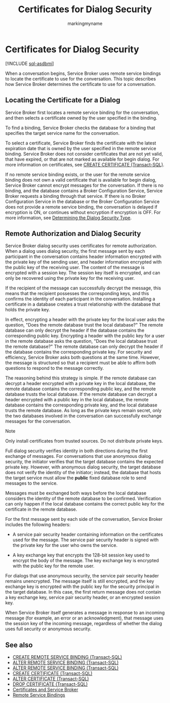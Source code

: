 ﻿---
title: Certificates for Dialog Security
description: "When a conversation begins, Service Broker uses remote service bindings to locate the certificate to use for the conversation."
ms.prod: sql
ms.technology: configuration
ms.topic: conceptual
author: markingmyname
ms.author: maghan
ms.reviewer: mikeray
ms.date: "03/30/2022"
---

# Certificates for Dialog Security

[!INCLUDE [sql-asdbmi](../../includes/applies-to-version/sql-asdbmi.md)]

When a conversation begins, Service Broker uses remote service bindings to locate the certificate to use for the conversation. This topic describes how Service Broker determines the certificate to use for a conversation.

## Locating the Certificate for a Dialog

Service Broker first locates a remote service binding for the conversation, and then selects a certificate owned by the user specified in the binding.

To find a binding, Service Broker checks the database for a binding that specifies the target service name for the conversation.

To select a certificate, Service Broker finds the certificate with the latest expiration date that is owned by the user specified in the remote service binding. Service Broker does not consider certificates that are not yet valid, that have expired, or that are not marked as available for begin dialog. For more information on certificates, see [CREATE CERTIFICATE (Transact-SQL)](../../t-sql/statements/create-certificate-transact-sql.md).

If no remote service binding exists, or the user for the remote service binding does not own a valid certificate that is available for begin dialog, Service Broker cannot encrypt messages for the conversation. If there is no binding, and the database contains a Broker Configuration Service, Service Broker requests a binding through that service. If there is no Broker Configuration Service in the database or the Broker Configuration Service does not provide a remote service binding, the conversation is delayed if encryption is ON, or continues without encryption if encryption is OFF. For more information, see [Determining the Dialog Security Type](determining-the-dialog-security-type.md).

## Remote Authorization and Dialog Security

Service Broker dialog security uses certificates for remote authorization. When a dialog uses dialog security, the first message sent by each participant in the conversation contains header information encrypted with the private key of the sending user, and header information encrypted with the public key of the receiving user. The content of the message is encrypted with a session key. The session key itself is encrypted, and can only be recovered using the private key for the receiving user.

If the recipient of the message can successfully decrypt the message, this means that the recipient possesses the corresponding keys, and this confirms the identity of each participant in the conversation. Installing a certificate in a database creates a trust relationship with the database that holds the private key.

In effect, encrypting a header with the private key for the local user asks the question, "Does the remote database trust the local database?" The remote database can only decrypt the header if the database contains the corresponding public key. Encrypting a header with the public key for a user in the remote database asks the question, "Does the local database trust the remote database?" The remote database can only decrypt the header if the database contains the corresponding private key. For security and efficiency, Service Broker asks both questions at the same time. However, the message is structured so that a recipient must be able to affirm both questions to respond to the message correctly.

The reasoning behind this strategy is simple. If the remote database can decrypt a header encrypted with a private key in the local database, the remote database contains the corresponding public key, and the remote database trusts the local database. If the remote database can decrypt a header encrypted with a public key in the local database, the remote database contains the corresponding private key, and the local database trusts the remote database. As long as the private keys remain secret, only the two databases involved in the conversation can successfully exchange messages for the conversation.

> [!NOTE]
> Only install certificates from trusted sources. Do not distribute private keys.

Full dialog security verifies identity in both directions during the first exchange of messages. For conversations that use anonymous dialog security, the initiator verifies that the target database contains the expected private key. However, with anonymous dialog security, the target database does not verify the identity of the initiator; instead, the database that hosts the target service must allow the **public** fixed database role to send messages to the service.

Messages must be exchanged both ways before the local database considers the identity of the remote database to be confirmed. Verification can only happen if the local database contains the correct public key for the certificate in the remote database.

For the first message sent by each side of the conversation, Service Broker includes the following headers:

- A service pair security header containing information on the certificates used for the message. The service pair security header is signed with the private key for the user who owns the service.

- A key exchange key that encrypts the 128-bit session key used to encrypt the body of the message. The key exchange key is encrypted with the public key for the remote user.

For dialogs that use anonymous security, the service pair security header remains unencrypted. The message itself is still encrypted, and the key exchange key is encrypted with the public key for the security principal in the target database. In this case, the first return message does not contain a key exchange key, service pair security header, or an encrypted session key.

When Service Broker itself generates a message in response to an incoming message (for example, an error or an acknowledgment), that message uses the session key of the incoming message, regardless of whether the dialog uses full security or anonymous security.

## See also

- [CREATE REMOTE SERVICE BINDING (Transact-SQL)](../../t-sql/statements/create-remote-service-binding-transact-sql.md)
- [ALTER REMOTE SERVICE BINDING (Transact-SQL)](../../t-sql/statements/alter-remote-service-binding-transact-sql.md)
- [ALTER REMOTE SERVICE BINDING (Transact-SQL)](../../t-sql/statements/alter-remote-service-binding-transact-sql.md)
- [CREATE CERTIFICATE (Transact-SQL)](../../t-sql/statements/create-certificate-transact-sql.md)
- [ALTER CERTIFICATE (Transact-SQL)](../../t-sql/statements/alter-certificate-transact-sql.md)
- [DROP CERTIFICATE (Transact-SQL)](../../t-sql/statements/drop-certificate-transact-sql.md)
- [Certificates and Service Broker](certificates-and-service-broker.md)
- [Remote Service Bindings](remote-service-bindings.md)